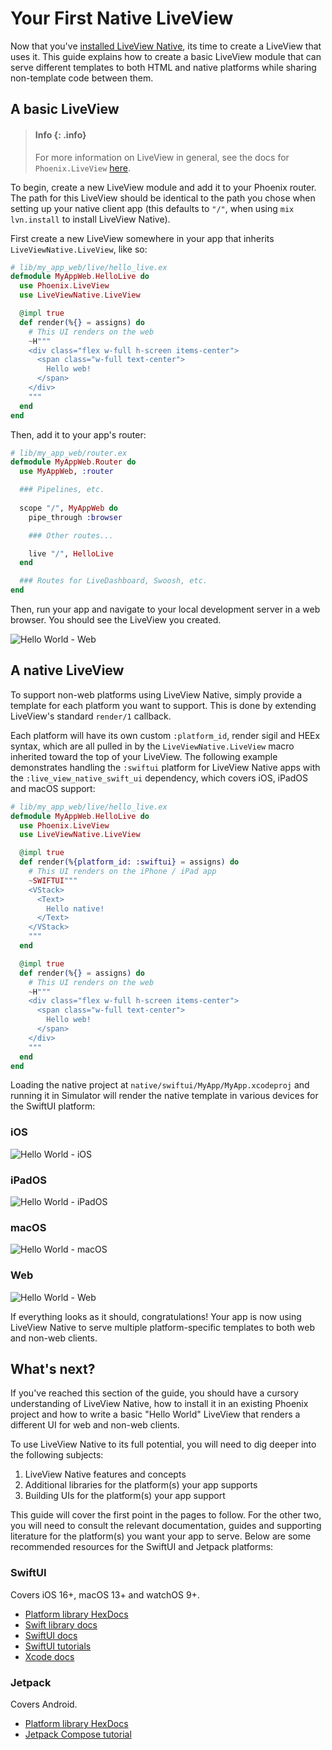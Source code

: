 # Your First Native LiveView

Now that you've [installed LiveView Native](./installation.md), its time to create a LiveView
that uses it. This guide explains how to create a basic LiveView module that can serve different
templates to both HTML and native platforms while sharing non-template code between them.

## A basic LiveView

> #### Info {: .info}
> For more information on LiveView in general, see the docs for `Phoenix.LiveView` [here](https://hexdocs.pm/phoenix_live_view/Phoenix.LiveView.html).

To begin, create a new LiveView module and add it to your Phoenix router. The path for this LiveView
should be identical to the path you chose when setting up your native client app (this defaults to `"/"`,
when using `mix lvn.install` to install LiveView Native).

First create a new LiveView somewhere in your app that inherits `LiveViewNative.LiveView`, like so:

```elixir
# lib/my_app_web/live/hello_live.ex
defmodule MyAppWeb.HelloLive do
  use Phoenix.LiveView
  use LiveViewNative.LiveView

  @impl true
  def render(%{} = assigns) do
    # This UI renders on the web
    ~H"""
    <div class="flex w-full h-screen items-center">
      <span class="w-full text-center">
        Hello web!
      </span>
    </div>
    """
  end
end
```

Then, add it to your app's router:

```elixir
# lib/my_app_web/router.ex
defmodule MyAppWeb.Router do
  use MyAppWeb, :router

  ### Pipelines, etc.
  
  scope "/", MyAppWeb do
    pipe_through :browser

    ### Other routes...

    live "/", HelloLive
  end

  ### Routes for LiveDashboard, Swoosh, etc.
end
```

Then, run your app and navigate to your local development server in a web browser.
You should see the LiveView you created.

![Hello World - Web](./assets/images/hello-web.png)

## A native LiveView

To support non-web platforms using LiveView Native, simply provide a template for each
platform you want to support. This is done by extending LiveView's standard `render/1` callback.

Each platform will have its own custom `:platform_id`, render sigil and HEEx syntax, which are
all pulled in by the `LiveViewNative.LiveView` macro inherited toward the top of your LiveView.
The following example demonstrates handling the `:swiftui` platform for LiveView Native apps
with the `:live_view_native_swift_ui` dependency, which covers iOS, iPadOS and macOS support:

```elixir
# lib/my_app_web/live/hello_live.ex
defmodule MyAppWeb.HelloLive do
  use Phoenix.LiveView
  use LiveViewNative.LiveView

  @impl true
  def render(%{platform_id: :swiftui} = assigns) do
    # This UI renders on the iPhone / iPad app
    ~SWIFTUI"""
    <VStack>
      <Text>
        Hello native!
      </Text>
    </VStack>
    """
  end

  @impl true
  def render(%{} = assigns) do
    # This UI renders on the web
    ~H"""
    <div class="flex w-full h-screen items-center">
      <span class="w-full text-center">
        Hello web!
      </span>
    </div>
    """
  end
end
```

Loading the native project at `native/swiftui/MyApp/MyApp.xcodeproj` and running it in
Simulator will render the native template in various devices for the SwiftUI platform:

<!-- tabs-open -->

### iOS

![Hello World - iOS](./assets/images/hello-iphone.png)

### iPadOS
![Hello World - iPadOS](./assets/images/hello-ipad.png)

### macOS
![Hello World - macOS](./assets/images/hello-mac.png)

### Web
![Hello World - Web](./assets/images/hello-web.png)

<!-- tabs-close -->

If everything looks as it should, congratulations! Your app is now using LiveView Native to
serve multiple platform-specific templates to both web and non-web clients.

## What's next?

If you've reached this section of the guide, you should have a cursory understanding of LiveView
Native, how to install it in an existing Phoenix project and how to write a basic "Hello World"
LiveView that renders a different UI for web and non-web clients.

To use LiveView Native to its full potential, you will need to dig deeper into the following subjects:

1. LiveView Native features and concepts
2. Additional libraries for the platform(s) your app supports
3. Building UIs for the platform(s) your app support

This guide will cover the first point in the pages to follow. For the other two, you will need to consult the
relevant documentation, guides and supporting literature for the platform(s) you want your app to serve. Below
are some recommended resources for the SwiftUI and Jetpack platforms:

<!-- tabs-open -->

### SwiftUI

Covers iOS 16+, macOS 13+ and watchOS 9+.

- [Platform library HexDocs](https://hexdocs.pm/live_view_native_swift_ui/)
- [Swift library docs](https://liveview-native.github.io/liveview-client-swiftui/documentation/liveviewnative/)
- [SwiftUI docs](https://developer.apple.com/documentation/swiftui/)
- [SwiftUI tutorials](https://developer.apple.com/tutorials/swiftui)
- [Xcode docs](https://developer.apple.com/documentation/xcode)

### Jetpack

Covers Android.

- [Platform library HexDocs](https://hexdocs.pm/live_view_native_jetpack/)
- [Jetpack Compose tutorial](https://developer.android.com/jetpack/compose/tutorial)

<!-- tabs-close -->


